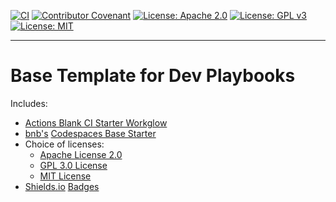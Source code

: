 [![CI](https://github.com/devplaybooks/java_gradle_junit5/actions/workflows/CI.yml/badge.svg)](https://github.com/devplaybooks/java_gradle_junit5/actions/workflows/CI.yml)
[![Contributor Covenant](https://img.shields.io/badge/Contributor%20Covenant-2.1-4baaaa.svg)](CODE_OF_CONDUCT.md)
[![License: Apache 2.0](https://img.shields.io/badge/license-Apache%202.0-blue?style=flat-square)](LICENSE-APACHE)
[![License: GPL v3](https://img.shields.io/badge/License-GPLv3-blue.svg)](LICENSE-GPLv3)
[![License: MIT](https://img.shields.io/badge/license-MIT-blue?style=flat-square)](LICENSE-MIT)

---

# Base Template for Dev Playbooks

Includes:

* [Actions Blank CI Starter Workglow](https://github.com/actions/starter-workflows/blob/main/ci/blank.yml)
* [bnb's](https://github.com/bnb) [Codespaces Base Starter](https://github.com/codespaces-examples/base)
* Choice of licenses:
    * [Apache License 2.0](https://www.apache.org/licenses/LICENSE-2.0)
    * [GPL 3.0 License](https://www.gnu.org/licenses/gpl-3.0.en.html)
    * [MIT License](https://opensource.org/license/mit/)
* [Shields.io](https://shields.io/) [Badges](https://github.com/badges/shields)

